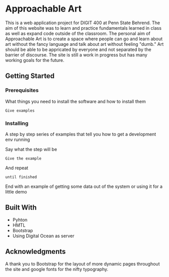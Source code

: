 # Approachable Art 

This is a web application project for DIGIT 400 at Penn State Behrend. The aim of this website was to learn and practice fundamentals learned in class as well as expand code outside of the classroom. The personal aim of Approachable Art is to create a space where people can go and learn about art without the fancy language and talk about art without feeling "dumb." Art should be able to be appricated by everyone and not separated by the barrier of discourse. The site is still a work in progress but has many working goals for the future. 

## Getting Started

### Prerequisites

What things you need to install the software and how to install them

```
Give examples
```

### Installing

A step by step series of examples that tell you how to get a development env running

Say what the step will be

```
Give the example
```

And repeat

```
until finished
```

End with an example of getting some data out of the system or using it for a little demo


## Built With
* Pyhton
* HMTL
* Bootstrap
* Using Digital Ocean as server 



## Acknowledgments

  A thank you to Bootstrap for the layout of more dynamic pages throughout the site and google fonts for the nifty typography. 

